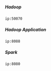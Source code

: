 
##### Hadoop
```
ip:50070
```
##### Hadoop Application
```
ip:8088
```
##### Spark
```
ip:8080
```
